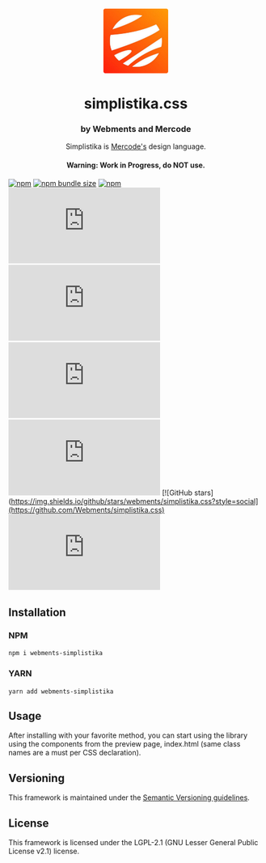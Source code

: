 <p align="center">
<img alt="simplistika.css icon" src="icon.png" width="130px"/>
  <h1 align="center">simplistika.css</h1>
</p>

<h3 align="center">by Webments and Mercode</h3>
<p align="center">Simplistika is <a href="https://github.com/mercode-org">Mercode's</a> design language.</p>
<h4 align="center">Warning: Work in Progress, do NOT use.</h4>

[![npm](https://img.shields.io/npm/v/webments-simplistika)](https://www.npmjs.com/package/webments-simplistika)
[![npm bundle size](https://img.shields.io/bundlephobia/minzip/webments-simplistika)](https://www.npmjs.com/package/webments-simplistika)
[![npm](https://img.shields.io/npm/dt/webments-simplistika)](https://www.npmjs.com/package/webments-simplistika)
[![GitHub release (latest by date)](https://img.shields.io/github/v/release/webments/simplistika.css)](https://github.com/Webments/simplistika.css/releases)
[![GitHub](https://img.shields.io/github/license/webments/simplistika.css)](https://github.com/Webments/simplistika.css/blob/master/LICENSE)
[![GitHub commit activity](https://img.shields.io/github/commit-activity/m/webments/simplistika.css)](https://github.com/Webments/simplistika.css/commits/master)
[![GitHub contributors](https://img.shields.io/github/contributors/webments/simplistika.css)](https://github.com/Webments/simplistika.css/graphs/contributors)
[![GitHub stars](https://img.shields.io/github/stars/webments/simplistika.css?style=social](https://github.com/Webments/simplistika.css)
[![GitHub forks](https://img.shields.io/github/forks/webments/simplistika.css?style=social)](https://github.com/Webments/simplistika.css/fork)

## Installation

### NPM

```
npm i webments-simplistika
```

### YARN

```
yarn add webments-simplistika
```

## Usage

After installing with your favorite method, you can start using the library using the components from the preview page, index.html (same class names are a must per CSS declaration).

## Versioning

This framework is maintained under the [Semantic Versioning guidelines](https://semver.org/).

## License

This framework is licensed under the LGPL-2.1 (GNU Lesser General Public License v2.1) license.
